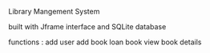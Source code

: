 Library Mangement System

built with Jframe interface and SQLite database 

functions :
add user 
add book
loan book
view book details 
